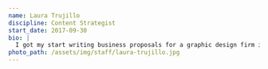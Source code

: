 ```yaml
---
name: Laura Trujillo
discipline: Content Strategist
start_date: 2017-09-30
bio: |
  I got my start writing business proposals for a graphic design firm in Washington, DC but came back to Texas after one too many blizzards. I received my MA in Rhetoric and Composition from Texas State University and pursued a freelance career&mdash;driving initial content strategy sessions, writing, and editing a variety of projects. I joined the DTI Fellows program because I wanted to help Austin become more accessible to her residents.
photo_path: /assets/img/staff/laura-trujillo.jpg
---
```

